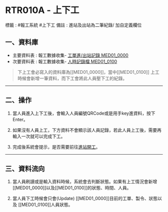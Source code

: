 # RTR010A - 上下工
標籤 : #報工系統 #上下工
備註 : 進站及出站為二筆紀錄/ 加自定義欄位
## 一、資料庫
- 主要資料表 : 報工數據收集- [工單進/出站記錄 MED01_0000](MED01_0000.md)
- 次要資料表 : 報工數據收集- [人時記錄檔 MED01_0100](MED01_0100.md)

> 下上工會必寫入的資料庫為[[MED01_0000]]，當中[[MED01_0100]] 上工時候會新增一筆資料，而下工會將此人員壓下工的紀錄。

---

## 二、操作
1. 當人員進入上下工後，會輸入人員編號QRCode或是用手key進資料，按下Enter。

2. 如果沒有人員上工，下方資料不會顯示該人員記錄，若此人員上工後，需要再輸入一次就可以完成下工。

3. 完成後系統會提示，是否需要前往[進站開工](RTR020A%20-%20進站開工.md)。  


---
## 三、資料流向
1. 當人員刷讀或是輸入資料時候，系統會去判斷狀態。如果有上工情況會新增 [[MED01_0000]]以及[[MED01_0100]]的狀態、時間、人員。

2. 當人員下工時候會只會(Update) [[MED01_0000]]目前的工單、製令、狀態以及 [[MED01_0100]]人員狀態。

